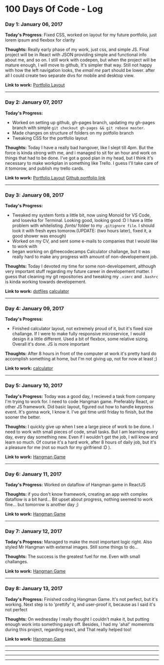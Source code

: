 # 100 Days Of Code - Log


### Day 1: January 06, 2017

**Today's Progress**: Fixed CSS, worked on layout for my future portfolio, just lorem ipsum and flexbox for clarity

**Thoughts:** Really early phase of my work, just css, and simple JS. Final project will be in React with JSON providing simple and functional info about me, and so on. I still work with codepen, but when the project will be mature enough, I will move to github, It's simpler that way.
Still not happy with how the left navigation looks, the *email me* part should be lower. after all I could create two separate divs for mobile and desktop view.

**Link to work:** [Portfolio Layout](http://codepen.io/piotr_m_jurek/pen/vyJMVE?editors=0100)

****************************************************************************************************

### Day 2: January 07, 2017

**Today's Progress:** 
  * Worked on setting up github, gh-pages branch, updating my gh-pages branch with simple `git checkout gh-pages && git rebase master`.
  * Made changes on structure of folders on my potfolio branch
  * Tweaking CSS for the portfolio layout

**Thoughts:** Today I have a really bad hangover, like I slept till 4pm. But the force is kinda strong with me, and i managed to sit for an hour and work on things that had to be done. I've got a good plan in my head, but I think it's necessary to make workplan in something like Trello. I guess I'll take care of it tomorow, and publish my trello cards.

**Link to work:** [Portfolio Layout](http://codepen.io/piotr_m_jurek/pen/vyJMVE?editors=0100)
                  [Github portfolio link](https://github.com/piotr-m-jurek/portfolio-v2)

****************************************************************************************************

### Day 3: January 08, 2017

**Today's Progress:** 
  
  * Tweaked my system fonts a little bit, now using Monoid for VS Code, and Iosevka for Terminal. Looking good, looking good :D 
I have a little problem with whitelisting *.fonts/* folder to my `.gitignore file`. I should look it with fresh eyes tomorow.(UPDATE: (two hours later), fixed it, a good shower was enough)
  * Worked on my CV, and sent some e-mails to companies that I would like to work with
  * began working on @freecodecamps Calculator challange, but it was really hard to make any progress with amount of non-developement job.

**Thoughts:** Today I devoted my time for some non-developement, although very important stuff regarding my future career in developement matter. I guess that cleaning my git repositories and tweaking my `.vimrc` and `.bashrc` is kinda working towards developement.

**Link to work:**   [dotfiles](https://github.com/piotr-m-jurek/dotfiles)
                    [calculator](http://codepen.io/piotr_m_jurek/pen/ozVGyw)


****************************************************************************************************

### Day 4: January 09, 2017

**Today's Progress:** 
  * Finished calculator layout, not extremely proud of it, but it's fixed size challange. If I were to make fully responsive microservice, I would design it a little different. Used a bit of flexbox, some relative sizing. Overall it's done. JS is more important

**Thoughts:** After 8 hours in front of the computer at work it's pretty hard do accomplish something at home, but I'm not giving up, not for now at least ;)

**Link to work:** [calculator](http://codepen.io/piotr_m_jurek/pen/ozVGyw)

****************************************************************************************************

### Day 5: January 10, 2017

**Today's Progress:** Today was a good day, I recieved a task from company I'm trying to work for. I need to code Hangman game. Preferably React, or other JS framework. Did basic layout, figured out how to handle keypress event. It's gonna work, I know it. I've got time until friday to finish, but the sooner the better.

**Thoughts:** I quickly give up when I see a large piece of work to be done. I need to work with small pieces of code, small tasks. But I am learning every day, every day something new. Even if I wouldn't get the job, I will know and learn so much. Of course it's a hard work, after 8 hours of daily job, but it's a pleasure for me (not so much for my girlfriend :D ).

**Link to work:** [Hangman Game](http://codepen.io/piotr_m_jurek/pen/RKrovm?editors=0011)

****************************************************************************************************

### Day 6: January 11, 2017

**Today's Progress:** Worked on dataflow of Hangman game in ReactJS

**Thoughts:** if you don't know framework, creating an app with complex dataflow is a bit hard... Bit upset about progress, nothing seemed to work fine... but tomorrow is another day ;)

**Link to work:** [Hangman Game](http://codepen.io/piotr_m_jurek/pen/RKrovm?editors=0011)

****************************************************************************************************

### Day 7: January 12, 2017

**Today's Progress:** Managed to make the most important logic right. Also styled Mr Hangman with external images. Still some things to do...

**Thoughts:** The success is the greatest fuel for me. Even with small challanges.

**Link to work:** [Hangman Game](http://codepen.io/piotr_m_jurek/pen/RKrovm?editors=0011)

****************************************************************************************************

### Day 8: January 13, 2017

**Today's Progress:** Finished coding Hangman Game. It's not perfect, but it's working. Next step is to 'prettify' it, and user-proof it, because as I said it's not perfect

**Thoughts:** On wednesday I really thought I couldn't make it, but putting enough work into something pays off. Besides, I had my 'aha!' momemnts during this project, regarding react, and That really helped too!

**Link to work:** [Hangman Game](http://codepen.io/piotr_m_jurek/pen/RKrovm?editors=0011)

****************************************************************************************************




****
****
****
# <Template>

### Day 0: January 06, 2017

**Today's Progress:** 

**Thoughts:** 

**Link to work:** []()

****************************************************************************************************

# </Template>
